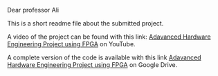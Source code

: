 Dear professor Ali

This is a short readme file about the submitted project.

A video of the project can be found with this link: [Adavanced Hardware Engineering Project using FPGA](https://youtu.be/Jx6yT_UQWvM) on YouTube.

A complete version of the code is available with this link [Adavanced Hardware Engineering Project using FPGA](https://drive.google.com/drive/folders/1Zg0kyCJmz0nRHEkezMPiZ5E17GoW2_ms?usp=sharing) on Google Drive.
